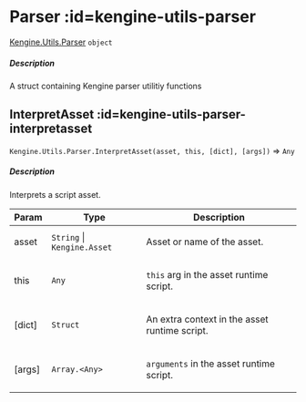 # Parser  :id=kengine-utils-parser

[Kengine.Utils.Parser](Kengine.Utils.Parser) <code>object</code>
<!-- tabs:start -->


##### **Description**

A struct containing Kengine parser utilitiy functions


<!-- tabs:end -->

## InterpretAsset  :id=kengine-utils-parser-interpretasset

`Kengine.Utils.Parser.InterpretAsset(asset, this, [dict], [args])` ⇒ <code>Any</code>
<!-- tabs:start -->


##### **Description**

Interprets a script asset.



| Param | Type | Description |
| --- | --- | --- |
| asset | <code>String</code> \| <code>Kengine.Asset</code> | <p>Asset or name of the asset.</p> |
| this | <code>Any</code> | <p><code>this</code> arg in the asset runtime script.</p> |
| [dict] | <code>Struct</code> | <p>An extra context in the asset runtime script.</p> |
| [args] | <code>Array.&lt;Any&gt;</code> | <p><code>arguments</code> in the asset runtime script.</p> |

<!-- tabs:end -->

